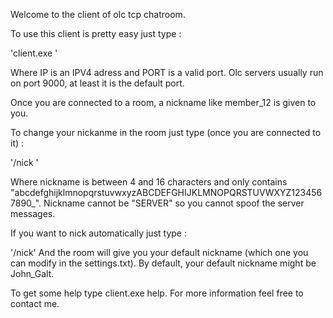 Welcome to the client of olc tcp chatroom.

To use this client is pretty easy just type :

  'client.exe <IP> <PORT>'
  
Where IP is an IPV4 adress and PORT is a valid port. Olc servers usually run on port 9000, at least it is the default port.

Once you are connected to a room, a nickname like member_12 is given to you. 

To change your nickanme in the room just type (once you are connected to it) :

  '/nick <nickname>'

Where nickname is between 4 and 16 characters and only contains "abcdefghijklmnopqrstuvwxyzABCDEFGHIJKLMNOPQRSTUVWXYZ1234567890_". Nickname cannot be "SERVER" so you cannot spoof the server messages.

If you want to nick automatically just type :
  
'/nick'
And the room will give you your default nickname (which one you can modify in the settings.txt). By default, your default nickname might be John_Galt.

To get some help type client.exe help.
For more information feel free to contact me. 
